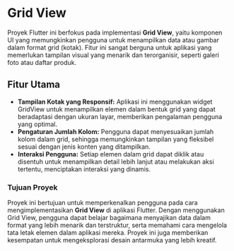 # Grid View

Proyek Flutter ini berfokus pada implementasi **Grid View**, yaitu komponen UI yang memungkinkan pengguna untuk menampilkan data atau gambar dalam format grid (kotak). Fitur ini sangat berguna untuk aplikasi yang memerlukan tampilan visual yang menarik dan terorganisir, seperti galeri foto atau daftar produk.

## Fitur Utama
- **Tampilan Kotak yang Responsif:** Aplikasi ini menggunakan widget GridView untuk menampilkan elemen dalam bentuk grid yang dapat beradaptasi dengan ukuran layar, memberikan pengalaman pengguna yang optimal.
- **Pengaturan Jumlah Kolom:** Pengguna dapat menyesuaikan jumlah kolom dalam grid, sehingga memungkinkan tampilan yang fleksibel sesuai dengan jenis konten yang ditampilkan.
- **Interaksi Pengguna:** Setiap elemen dalam grid dapat diklik atau disentuh untuk menampilkan detail lebih lanjut atau melakukan aksi tertentu, menciptakan interaksi yang dinamis.

### Tujuan Proyek
Proyek ini bertujuan untuk memperkenalkan pengguna pada cara mengimplementasikan **Grid View** di aplikasi Flutter. Dengan menggunakan Grid View, pengguna dapat belajar bagaimana menyajikan data dalam format yang lebih menarik dan terstruktur, serta memahami cara mengelola tata letak elemen dalam aplikasi mereka. Proyek ini juga memberikan kesempatan untuk mengeksplorasi desain antarmuka yang lebih kreatif.
